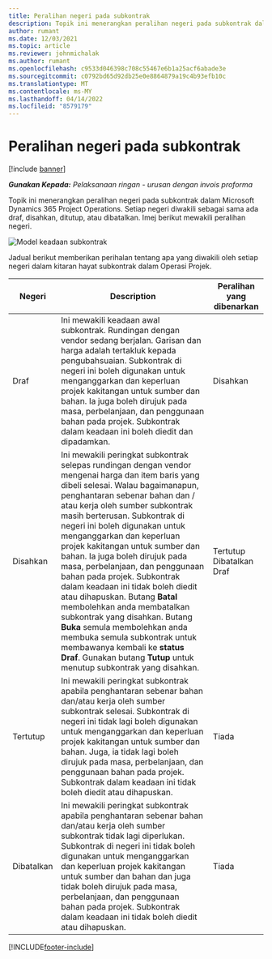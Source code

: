 ```yaml
---
title: Peralihan negeri pada subkontrak
description: Topik ini menerangkan peralihan negeri pada subkontrak dalam Microsoft Dynamics 365 Project Operations sebagai subkontrak dicipta, dilaksanakan dan ditutup.
author: rumant
ms.date: 12/03/2021
ms.topic: article
ms.reviewer: johnmichalak
ms.author: rumant
ms.openlocfilehash: c9533d046398c708c55467e6b1a25acf6abade3e
ms.sourcegitcommit: c0792bd65d92db25e0e8864879a19c4b93efb10c
ms.translationtype: MT
ms.contentlocale: ms-MY
ms.lasthandoff: 04/14/2022
ms.locfileid: "8579179"
---
```

# <a name="state-transitions-on-a-subcontract"></a>Peralihan negeri pada subkontrak 

[!include [banner](../../includes/dataverse-preview.md)]

_**Gunakan Kepada:** Pelaksanaan ringan - urusan dengan invois proforma_

Topik ini menerangkan peralihan negeri pada subkontrak dalam Microsoft Dynamics 365 Project Operations. Setiap negeri diwakili sebagai sama ada draf, disahkan, ditutup, atau dibatalkan. Imej berikut mewakili peralihan negeri.

![Model keadaan subkontrak](../media/SubconStates.png)  

Jadual berikut memberikan perihalan tentang apa yang diwakili oleh setiap negeri dalam kitaran hayat subkontrak dalam Operasi Projek.

| Negeri | Description | Peralihan yang dibenarkan |
| --- | --- | --- |
| Draf | Ini mewakili keadaan awal subkontrak. Rundingan dengan vendor sedang berjalan. Garisan dan harga adalah tertakluk kepada pengubahsuaian. Subkontrak di negeri ini boleh digunakan untuk menganggarkan dan keperluan projek kakitangan untuk sumber dan bahan. Ia juga boleh dirujuk pada masa, perbelanjaan, dan penggunaan bahan pada projek. Subkontrak dalam keadaan ini boleh diedit dan dipadamkan. | Disahkan |
| Disahkan | Ini mewakili peringkat subkontrak selepas rundingan dengan vendor mengenai harga dan item baris yang dibeli selesai. Walau bagaimanapun, penghantaran sebenar bahan dan / atau kerja oleh sumber subkontrak masih berterusan. Subkontrak di negeri ini boleh digunakan untuk menganggarkan dan keperluan projek kakitangan untuk sumber dan bahan. Ia juga boleh dirujuk pada masa, perbelanjaan, dan penggunaan bahan pada projek. Subkontrak dalam keadaan ini tidak boleh diedit atau dihapuskan. Butang **Batal** membolehkan anda membatalkan subkontrak yang disahkan. Butang **Buka** semula membolehkan anda membuka semula subkontrak untuk membawanya kembali ke **status Draf**. Gunakan butang **Tutup** untuk menutup subkontrak yang disahkan. | Tertutup <br> Dibatalkan <br> Draf |
| Tertutup | Ini mewakili peringkat subkontrak apabila penghantaran sebenar bahan dan/atau kerja oleh sumber subkontrak selesai. Subkontrak di negeri ini tidak lagi boleh digunakan untuk menganggarkan dan keperluan projek kakitangan untuk sumber dan bahan. Juga, ia tidak lagi boleh dirujuk pada masa, perbelanjaan, dan penggunaan bahan pada projek. Subkontrak dalam keadaan ini tidak boleh diedit atau dihapuskan. | Tiada |
| Dibatalkan | Ini mewakili peringkat subkontrak apabila penghantaran sebenar bahan dan/atau kerja oleh sumber subkontrak tidak lagi diperlukan. Subkontrak di negeri ini tidak boleh digunakan untuk menganggarkan dan keperluan projek kakitangan untuk sumber dan bahan dan juga tidak boleh dirujuk pada masa, perbelanjaan, dan penggunaan bahan pada projek. Subkontrak dalam keadaan ini tidak boleh diedit atau dihapuskan. | Tiada |


[!INCLUDE[footer-include](../../includes/footer-banner.md)]
